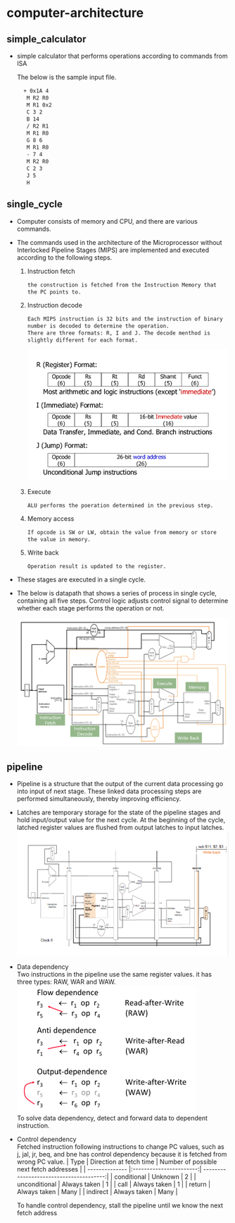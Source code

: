 # computer-architecture

## simple_calculator
  * simple calculator that performs operations according to commands from ISA  
    
       The below is the sample input file.  
         
          + 0x1A 4  
           M R2 R0  
           M R1 0x2  
           C 3 2  
           B 14  
           / R2 R1  
           M R1 R0  
           G 8 6  
           M R1 R0  
           - 7 4  
           M R2 R0  
           C 2 3  
           J 5   
           H  
             
## single_cycle
 * Computer consists of memory and CPU, and there are various commands.
 * The commands used in the architecture of the Microprocessor without Interlocked Pipeline Stages (MIPS) are implemented and executed according to the following steps.
   1. Instruction fetch  
   
          the construction is fetched from the Instruction Memory that the PC points to.
          
   2. Instruction decode  
          
          Each MIPS instruction is 32 bits and the instruction of binary number is decoded to determine the operation.  
          There are three formats: R, I and J. The decode menthod is slightly different for each format.
         ![Instruction types](MIPS_types.png)
          
   3. Execute  
   
          ALU performs the poeration determined in the previous step.
          
   4. Memory access  
   
          If opcode is SW or LW, obtain the value from memory or store the value in memory.
          
   5. Write back  
     
          Operation result is updated to the register.
          
 * These stages are executed in a single cycle.
 * The below is datapath that shows a series of process in single cycle, containing all five steps. Control logic adjusts control signal to determine whether each stage performs the operation or not.  
 
     ![datapath](datapath.png)
     
## pipeline
  * Pipeline is a structure that the output of the current data processing go into input of next stage. These linked data processing steps are performed simultaneously, thereby improving efficiency.
  * Latches are temporary storage for the state of the pipeline stages and hold input/output value for the next cycle. At the beginning of the cycle, latched register values are flushed from output latches to input latches.
       ![latch](latch.png)
  * Data dependency  
    Two instructions in the pipeline use the same register values. it has three types: RAW, WAR and WAW.  
       ![data dependency](data_dependency.png)  
    To solve data dependency, detect and forward data to dependent instruction.  
  * Control dependency  
    Fetched instruction following instructions to change PC values, such as j, jal, jr, beq, and bne has control dependency because it is fetched from wrong PC value.
    | Type           | Direction at fetch time | Number of possible next fetch addresses |
    | -------------- |:-----------------------:| ---------------------------------------:|
    | conditional    |         Unknown         |                       2                 |
    | unconditional  |       Always taken      |                       1                 |
    | call           |       Always taken      |                       1                 |
    | return         |       Always taken      |                      Many               |
    | indirect       |       Always taken      |                      Many               |  
    
    To handle control dependency, stall the pipeline until we know the next fetch address
    
